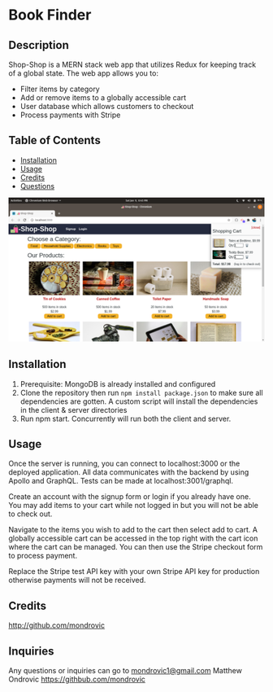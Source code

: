 # Book Finder

## Description

Shop-Shop is a MERN stack web app that utilizes Redux for keeping track of a global state. The web app allows you to:

- Filter items by category
- Add or remove items to a globally accessible cart
- User database which allows customers to checkout
- Process payments with Stripe

## Table of Contents

- [Installation](#installation)
- [Usage](#usage)
- [Credits](#Credits)
- [Questions](#questions)

![image](./readme.jpg)

## Installation

1. Prerequisite: MongoDB is already installed and configured
2. Clone the repository then run `npm install package.json` to make sure all dependencies are gotten. A custom script will install the dependencies in the client & server directories
3. Run npm start. Concurrently will run both the client and server.

## Usage

Once the server is running, you can connect to localhost:3000 or the deployed application. All data communicates with the backend by using Apollo and GraphQL. Tests can be made at localhost:3001/graphql.

Create an account with the signup form or login if you already have one. You may add items to your cart while not logged in but you will not be able to check out.

Navigate to the items you wish to add to the cart then select add to cart. A globally accessible cart can be accessed in the top right with the cart icon where the cart can be managed. You can then use the Stripe checkout form to process payment.

Replace the Stripe test API key with your own Stripe API key for production otherwise payments will not be received.

## Credits

http://github.com/mondrovic

## Inquiries

Any questions or inquiries can go to mondrovic1@gmail.com
Matthew Ondrovic
https://githbub.com/mondrovic
